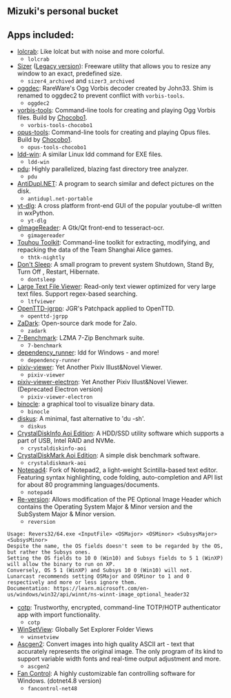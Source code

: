 ## Mizuki's personal bucket
## Apps included:
- [lolcrab](https://github.com/mazznoer/lolcrab): Like lolcat but with noise and more colorful.
  - `lolcrab`
- [Sizer](https://web.archive.org/web/20231214142633/https://www.brianapps.net/sizer4/) ([Legacy version](https://web.archive.org/web/20231213123421/https://www.brianapps.net/sizer/)): Freeware utility that allows you to resize any window to an exact, predefined size.
  - `sizer4_archived` and `sizer3_archived`
- [oggdec](https://www.rarewares.org/ogg-oggdec.php): RareWare's Ogg Vorbis decoder created by John33. Shim is renamed to oggdec2 to prevent conflict with `vorbis-tools`.
  - `oggdec2`
- [vorbis-tools](https://gitlab.xiph.org/xiph/vorbis-tools): Command-line tools for creating and playing Ogg Vorbis files. Build by [Chocobo1](https://github.com/Chocobo1/vorbis-tools_win32-build).
  - `vorbis-tools-chocobo1`
- [opus-tools](https://gitlab.xiph.org/xiph/opus-tools): Command-line tools for creating and playing Opus files. Build by [Chocobo1](https://github.com/Chocobo1/opus-tools_win32-build).
  - `opus-tools-chocobo1`
- [ldd-win](https://github.com/Ex-Origin/ldd-win): A similar Linux ldd command for EXE files.
  - `ldd-win`
- [pdu](https://github.com/KSXGitHub/parallel-disk-usage): Highly parallelized, blazing fast directory tree analyzer.
  - `pdu`
- [AntiDupl.NET](https://ermig1979.github.io/AntiDupl/english/): A program to search similar and defect pictures on the disk.
  - `antidupl.net-portable`
- [yt-dlg](https://github.com/oleksis/youtube-dl-gui): A cross platform front-end GUI of the popular youtube-dl written in wxPython.
  - `yt-dlg`
- [gImageReader](https://github.com/manisandro/gImageReader): A Gtk/Qt front-end to tesseract-ocr.
  - `gimagereader`
- [Touhou Toolkit](https://github.com/thpatch/thtk): Command-line toolkit for extracting, modifying, and repacking the data of the Team Shanghai Alice games.
  - `thtk-nightly`
- [Don't Sleep](https://www.softwareok.com/?seite=Microsoft/DontSleep): A small program to prevent system Shutdown, Stand By, Turn Off , Restart, Hibernate.
  - `dontsleep`
- [Large Text File Viewer](https://web.archive.org/web/20141121061431/http://www.swiftgear.com/ltfviewer/features.html): Read-only text viewer optimized for very large text files. Support regex-based searching.
  - `ltfviewer`
- [OpenTTD-jgrpp](https://github.com/JGRennison/OpenTTD-patches): JGR's Patchpack applied to OpenTTD.
  - `openttd-jgrpp`
- [ZaDark](https://zadark.com): Open-source dark mode for Zalo.
  - `zadark`
- [7-Benchmark](https://www.7-cpu.com/utils.html): LZMA 7-Zip Benchmark suite.
  - `7-benchmark`
- [dependency_runner](https://github.com/marcoesposito1988/dependency_runner): ldd for Windows - and more!
  - `dependency-runner`
- [pixiv-viewer](https://github.com/asadahimeka/pixiv-viewer): Yet Another Pixiv Illust&Novel Viewer.
  - `pixiv-viewer`
- [pixiv-viewer-electron](https://github.com/asadahimeka/pixiv-viewer): Yet Another Pixiv Illust&Novel Viewer. (Deprecated Electron version)
  - `pixiv-viewer-electron`
- [binocle](https://github.com/sharkdp/binocle): a graphical tool to visualize binary data.
  - `binocle`
- [diskus](https://github.com/sharkdp/diskus): A minimal, fast alternative to 'du -sh'.
  - `diskus`
- [CrystalDiskInfo Aoi Edition](https://crystalmark.info/en/software/crystaldiskinfo/): A HDD/SSD utility software which supports a part of USB, Intel RAID and NVMe.
  - `crystaldiskinfo-aoi`
- [CrystalDiskMark Aoi Edition](https://crystalmark.info/en/software/crystaldiskmark/): A simple disk benchmark software.
  - `crystaldiskmark-aoi`
- [Notepad4](https://github.com/zufuliu/notepad4): Fork of Notepad2, a light-weight Scintilla-based text editor. Featuring syntax highlighting, code folding, auto-completion and API list for about 80 programming languages/documents.
  - `notepad4`
- [Re-version](https://web.archive.org/web/20230609000845/http://lunarcast.net/revers.php): Allows modification of the PE Optional Image Header which contains the Operating System Major & Minor version and the SubSystem Major & Minor version.
  - `reversion`
```
Usage: Revers32/64.exe <InputFile> <OSMajor> <OSMinor> <SubsysMajor> <SubsysMinor>
Despite the name, the OS fields doesn't seem to be regarded by the OS, but rather the Subsys ones.
Setting the OS fields to 10 0 (Win10) and Subsys fields to 5 1 (WinXP) will allow the binary to run on XP.
Conversely, OS 5 1 (WinXP) and Subsys 10 0 (Win10) will not.
Lunarcast recommends setting OSMajor and OSMinor to 1 and 0 respectively and more or less ignore them.
Documentation: https://learn.microsoft.com/en-us/windows/win32/api/winnt/ns-winnt-image_optional_header32
```
- [cotp](https://github.com/replydev/cotp): Trustworthy, encrypted, command-line TOTP/HOTP authenticator app with import functionality.
  - `cotp`
- [WinSetView](https://github.com/LesFerch/WinSetView): Globally Set Explorer Folder Views
  - `winsetview`
- [Ascgen2](https://ascgendotnet.jmsoftware.co.uk): Convert images into high quality ASCII art - text that accurately represents the original image. The only program of its kind to support variable width fonts and real-time output adjustment and more.
  - `ascgen2`
- [Fan Control](https://getfancontrol.com): A highly customizable fan controlling software for Windows. (dotnet4.8 version)
  - `fancontrol-net48`
